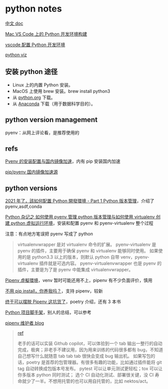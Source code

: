 # python notes

[中文 doc](https://docs.python.org/zh-cn/3/)

[Mac VS Code 上的 Python 开发环境构建](https://www.codenong.com/cd4e574d0f237c4e1356/)

[vscode 配置 Python 开发环境](https://www.mzh.ren/vscode-python-env-setup.html)

[python viz](https://pythonviz.com/category/basic/)

## 安装 python 途径

- Linux 上的内置 Python 安装。
- MacOS 上使用 brew 安装。brew install python3
- 从 [python.org](https://www.python.org/downloads/) 下载。
- 从 [Anaconda](https://www.anaconda.com/download/) 下载（用于数据科学目的）。

## python version management

pyenv：从网上评论看，是推荐使用的

## refs

[Pyenv 的安装配置与国内镜像加速](https://www.mywaiting.com/weblogs/pyenv-install-for-virtualenv-and-accelerate-in-mainland-china/)，内有 pip 安装国内加速

[pip/pyenv 国内镜像加速源](https://zhuanlan.zhihu.com/p/408705543)

## python versions

[2021 年了，該如何配置 Python 開發環境 - Part 1 Python 版本管理](https://mcko.me/python-runtime-management.html)，介绍了 pyenv,asdf,conda

[Python 杂记之 如何使用 pyenv 管理 python 版本管理与如何使用 virtualenv 创建 python 虚拟运行环境](https://zicowarn.github.io/2020/09/22/0809-python-hwoto-install-pyevn-virtualenv/)，安装和配置 pyenv 和 pyenv-virtualenv 整个过程

注意：有点地方笔误把 pyenv 写成了 python

> virtualenvwrapper 是对 virtualenv 命令的扩展。
> pyenv-virtualenv 是 pyenv 的插件，主要用于确保 pyenv 和 virtualenv 能够同时使用。
> 如果使用的是 python3.3 以上的版本，则默认 python 自带 venv，pyenv-virtualenv 插件就是可选内容。
> pyenv-virtualenvwrapper 也是 pyenv 的插件，主要是为了是 pyenv 中能集成 virtualenvwrapper。

[Pipenv 虛擬環境](https://iter01.com/604178.html)，venv 暂时可能还用不上，pipenv 有不少负面评价，慎用

[不用 pip install，你养我吗？](https://zhuanlan.zhihu.com/p/357912989)，支持 pipenv，较新

[终于可以摆脱 Pipenv 这坑货了](https://zhuanlan.zhihu.com/p/398511535)，poetry 介绍，还有 3 本书

[Python 项目脚手架](https://zhuanlan.zhihu.com/p/423280686)，别人的总结，可以参考

[pipenv 维护者 blog](https://frostming.com/tags?name=Python)

> [ref](https://sspai.com/post/68097)
>
> 老手的话可以实装 Github copilot，可以体验到一个 tab 输出一整行的自动完成，极爽；非老手不建议用，因为用来训练的代码很多都有 bug，不知道自己想写什么就随意 tab tab tab 很快会变成 bug 输出机。
> 如果写包的话，poetry 是首荐的包管理器。有很多有趣的功能，比如通过插件能将 git tag 自动转换成包版本号发布。
> pytest 可以让单元测试更轻松；tox 可以让你多版本 python 同时测试；
> 选个 CI 自动化测试、部署很关键，没 CI 寿命就少了一半。不想用托管的也可以用自托管的，比如 nektos/act。
